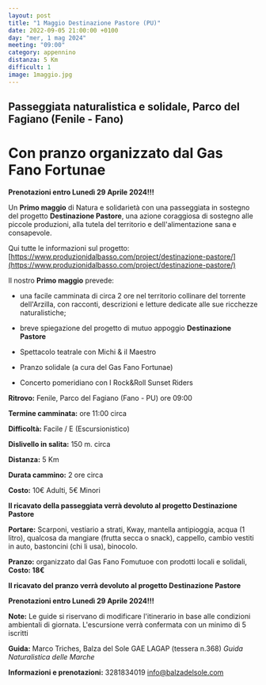```yaml
---
layout: post
title: "1 Maggio Destinazione Pastore (PU)"
date: 2022-09-05 21:00:00 +0100
day: "mer, 1 mag 2024"
meeting: "09:00"
category: appennino
distanza: 5 Km
difficult: 1
image: 1maggio.jpg
---
```


## Passeggiata naturalistica e solidale, Parco del Fagiano (Fenile - Fano)

# Con pranzo organizzato dal Gas Fano Fortunae

**Prenotazioni entro Lunedì 29 Aprile 2024!!!**


Un **Primo maggio** di Natura e solidarietà con una passeggiata in sostegno del progetto **Destinazione Pastore**, una azione coraggiosa di sostegno alle piccole produzioni, alla tutela del territorio e dell'alimentazione sana e consapevole.

Qui tutte le informazioni sul progetto: [https://www.produzionidalbasso.com/project/destinazione-pastore/](https://www.produzionidalbasso.com/project/destinazione-pastore/)


Il nostro **Primo maggio** prevede:

- una facile camminata di circa 2 ore nel territorio collinare del torrente dell'Arzilla, con racconti, descrizioni e letture dedicate alle sue ricchezze naturalistiche;

- breve spiegazione del progetto di mutuo appoggio **Destinazione Pastore**

- Spettacolo teatrale con  Michi & il Maestro

- Pranzo solidale (a cura del Gas Fano Fortunae)

- Concerto pomeridiano con I Rock&Roll Sunset Riders



**Ritrovo:** Fenile, Parco del Fagiano (Fano - PU) ore 09:00

**Termine camminata:** ore 11:00 circa 

**Difficoltà:** Facile / E (Escursionistico)

**Dislivello in salita:**  150 m. circa

**Distanza:** 5 Km

**Durata cammino:** 2 ore circa 

**Costo:** 10€ Adulti, 5€ Minori  

**Il ricavato della passeggiata verrà devoluto al progetto Destinazione Pastore** 

**Portare:** Scarponi, vestiario a strati, Kway, mantella antipioggia, acqua (1 litro), qualcosa da mangiare (frutta secca o snack), cappello, cambio vestiti in auto, bastoncini (chi li usa), binocolo. 

**Pranzo:** organizzato dal Gas Fano Fomutuoe con prodotti locali e solidali, **Costo: 18€**

**Il ricavato del pranzo verrà devoluto al progetto Destinazione Pastore** 

**Prenotazioni entro Lunedì 29 Aprile 2024!!!**

**Note:** Le guide si riservano di modificare l'itinerario in base alle condizioni ambientali di giornata. L'escursione verrà confermata con un minimo di 5 iscritti

**Guida:** Marco Triches, Balza del Sole GAE LAGAP (tessera n.368)
*Guida Naturalistica delle Marche*

**Informazioni e prenotazioni:** 3281834019 info@balzadelsole.com
